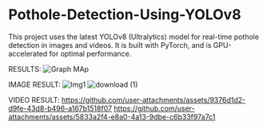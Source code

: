# Pothole-Detection-Using-YOLOv8
This project uses the latest YOLOv8 (Ultralytics) model for real-time pothole detection in images and videos. It is built with PyTorch, and is GPU-accelerated for optimal performance.

RESULTS:
![Graph MAp](https://github.com/user-attachments/assets/9c3b6d91-3abc-466c-8767-569a03acb7c9)

IMAGE RESULT:
![Img1](https://github.com/user-attachments/assets/bd727e01-dde5-48fb-8c5d-566b80052dba)
![download (1)](https://github.com/user-attachments/assets/519a9859-274b-4fea-be4a-5e316bc5a8e1)

VIDEO RESULT:
https://github.com/user-attachments/assets/9376d1d2-d9fe-43d8-b496-a167b1518f07
https://github.com/user-attachments/assets/5833a2f4-e8a0-4a13-9dbe-c6b33f97a7c1


